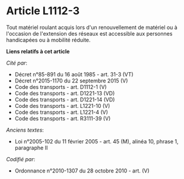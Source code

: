 # Article L1112-3

Tout matériel roulant acquis lors d'un renouvellement de matériel ou à l'occasion de l'extension des réseaux est accessible
aux personnes handicapées ou à mobilité réduite.

**Liens relatifs à cet article**

_Cité par_:

  - Décret n°85-891 du 16 août 1985 - art. 31-3 (VT)
  - Décret n°2015-1170 du 22 septembre 2015 (V)
  - Code des transports - art. D1112-1 (V)
  - Code des transports - art. D1221-13 (VD)
  - Code des transports - art. D1221-14 (VD)
  - Code des transports - art. L1221-10 (V)
  - Code des transports - art. L1221-4 (V)
  - Code des transports - art. R3111-39 (V)

_Anciens textes_:

  - Loi n°2005-102 du 11 février 2005 - art. 45 (M), alinéa 10, phrase 1, paragraphe II

_Codifié par_:

  - Ordonnance n°2010-1307 du 28 octobre 2010 - art. (V)
